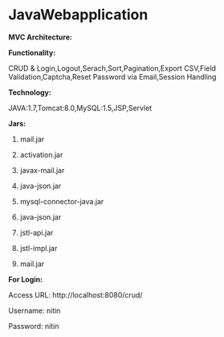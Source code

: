# JavaWebapplication

<b>MVC Architecture:</b>

<b>Functionality:</b>

CRUD & Login,Logout,Serach,Sort,Pagination,Export CSV,Field Validation,Captcha,Reset Password via Email,Session Handling

<b>Technology:</b>

JAVA:1.7,Tomcat:8.0,MySQL:1.5,JSP,Servlet

<b>Jars:</b>

1. mail.jar

2. activation.jar

3. javax-mail.jar

4. java-json.jar

5. mysql-connector-java.jar

6. java-json.jar

7. jstl-api.jar

8. jstl-impl.jar

9. mail.jar

<b>For Login:</b>

Access URL: http://localhost:8080/crud/

Username: nitin

Password: nitin



